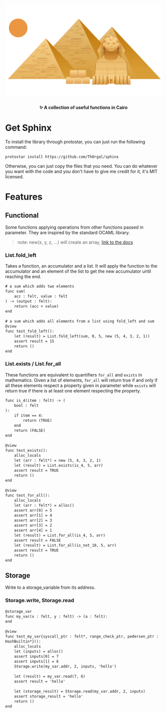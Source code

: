 <h1 align="center">
  <br>
  <img src="/logo.webp?raw=true" alt="Sphinx" width="512">
  <br>
</h1>

<h4 align="center">✨ A collection of useful functions in Cairo</h4>

# Get Sphinx

To install the library through protostar, you can just run the following command:
```console
protostar install https://github.com/Th0rgal/sphinx
```

Otherwise, you can just copy the files that you need.  You can do whatever you want with the code and you don't have to give me credit for it, it's MIT licensed.

# Features

## Functional
Some functions applying operations from other functions passed in parameter. They are inspired by the standard OCAML library.

> note: new(x, y, z, ...) will create an array, [link to the docs](https://cairo-lang.org/docs/how_cairo_works/object_allocation.html#the-new-operator)

### List.fold_left
Takes a function, an accumulator and a list. It will apply the function to the accumulator and an element of the list to get the new accumulator until reaching the end.

```cairo
# a sum which adds two elements
func sum(
    acc : felt, value : felt
) -> (output : felt):
    return (acc + value)
end

# a sum which adds all elements from a list using fold_left and sum
@view
func test_fold_left():
    let (result) = List.fold_left(sum, 0, 5, new (5, 4, 3, 2, 1))
    assert result = 15
    return ()
end
```

### List.exists / List.for_all
These functions are equivalent to quantifiers ``for_all`` and ``exists`` in mathematics. Given a list of elements, ``for_all`` will return true if and only if all these elements respect a property given in parameter while ``exists`` will return true if there is at least one element respecting the property.

```cairo
func is_4(item : felt) -> (
    bool : felt
):
    if item == 4:
        return (TRUE)
    end
    return (FALSE)
end

@view
func test_exists():
    alloc_locals
    let (arr : felt*) = new (5, 4, 3, 2, 1)
    let (result) = List.exists(is_4, 5, arr)
    assert result = TRUE
    return ()
end

@view
func test_for_all():
    alloc_locals
    let (arr : felt*) = alloc()
    assert arr[0] = 5
    assert arr[1] = 4
    assert arr[2] = 3
    assert arr[3] = 2
    assert arr[4] = 1
    let (result) = List.for_all(is_4, 5, arr)
    assert result = FALSE
    let (result) = List.for_all(is_not_10, 5, arr)
    assert result = TRUE
    return ()
end
```

## Storage
Write to a storage_variable from its address. 

### Storage.write, Storage.read

```cairo
@storage_var
func my_var(x : felt, y : felt) -> (a : felt):
end

@view
func test_my_var{syscall_ptr : felt*, range_check_ptr, pedersen_ptr : HashBuiltin*}():
    alloc_locals
    let (inputs) = alloc()
    assert inputs[0] = 7
    assert inputs[1] = 6
    Storage.write(my_var.addr, 2, inputs, 'hello')

    let (result) = my_var.read(7, 6)
    assert result = 'hello'

    let (storage_result) = Storage.read(my_var.addr, 2, inputs)
    assert storage_result = 'hello'
    return ()
end
```